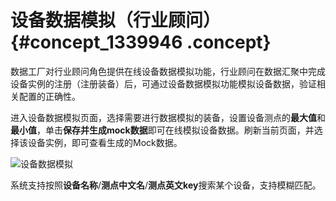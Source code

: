 # 设备数据模拟（行业顾问） {#concept_1339946 .concept}

数据工厂对行业顾问角色提供在线设备数据模拟功能，行业顾问在数据汇聚中完成设备实例的注册（注册装备）后，可通过设备数据模拟功能模拟设备数据，验证相关配置的正确性。

进入设备数据模拟页面，选择需要进行数据模拟的装备，设置设备测点的**最大值**和**最小值**，单击**保存并生成mock数据**即可在线模拟设备数据。刷新当前页面，并选择该设备实例，即可查看生成的Mock数据。

![设备数据模拟](http://static-aliyun-doc.oss-cn-hangzhou.aliyuncs.com/assets/img/1068305/156706567652964_zh-CN.png)

系统支持按照**设备名称**/**测点中文名**/**测点英文key**搜索某个设备，支持模糊匹配。

